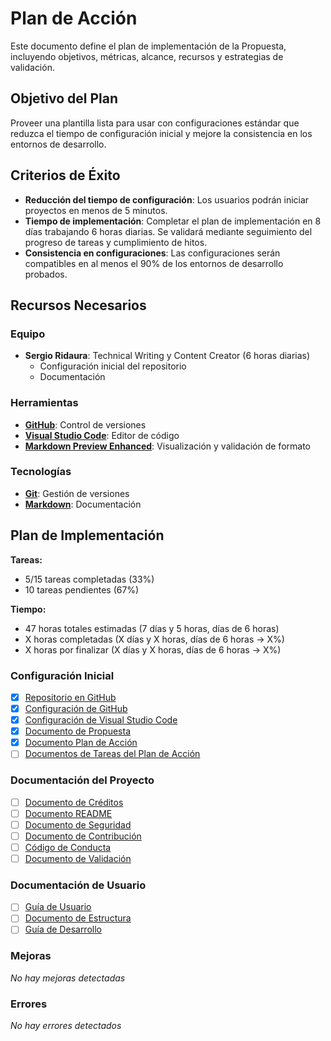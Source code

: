 # Plan de Acción

Este documento define el plan de implementación de la Propuesta, incluyendo objetivos, métricas, alcance, recursos y estrategias de validación.

## Objetivo del Plan

Proveer una plantilla lista para usar con configuraciones estándar que reduzca el tiempo de configuración inicial y mejore la consistencia en los entornos de desarrollo.

## Criterios de Éxito

- **Reducción del tiempo de configuración**: Los usuarios podrán iniciar proyectos en menos de 5 minutos.
- **Tiempo de implementación**: Completar el plan de implementación en 8 días trabajando 6 horas diarias. Se validará mediante seguimiento del progreso de tareas y cumplimiento de hitos.
- **Consistencia en configuraciones**: Las configuraciones serán compatibles en al menos el 90% de los entornos de desarrollo probados.

## Recursos Necesarios

### Equipo

- **Sergio Ridaura**: Technical Writing y Content Creator (6 horas diarias)
  - Configuración inicial del repositorio
  - Documentación

### Herramientas

- **[GitHub](https://github.com)**: Control de versiones
- **[Visual Studio Code](https://code.visualstudio.com)**: Editor de código
- **[Markdown Preview Enhanced](https://marketplace.visualstudio.com/items?itemName=shd101wyy.markdown-preview-enhanced)**: Visualización y validación de formato

### Tecnologías

- **[Git](https://git-scm.com)**: Gestión de versiones
- **[Markdown](https://www.markdownguide.org)**: Documentación

## Plan de Implementación

**Tareas:**

- 5/15 tareas completadas (33%)
- 10 tareas pendientes (67%)

**Tiempo:**

- 47 horas totales estimadas (7 días y 5 horas, días de 6 horas)
- X horas completadas (X días y X horas, días de 6 horas -> X%)
- X horas por finalizar (X días y X horas, días de 6 horas -> X%)

### Configuración Inicial

- [x] [Repositorio en GitHub](tasks/github-repository.md)
- [x] [Configuración de GitHub](tasks/github-configuration.md)
- [x] [Configuración de Visual Studio Code](tasks/vscode-configuration.md)
- [x] [Documento de Propuesta](tasks/proposal-document.md)
- [x] [Documento Plan de Acción](tasks/action-plan-document.md)
- [ ] [Documentos de Tareas del Plan de Acción](tasks/action-plan-tasks.md)

### Documentación del Proyecto

- [ ] [Documento de Créditos](tasks/credits-document.md)
- [ ] [Documento README](tasks/readme-document.md)
- [ ] [Documento de Seguridad](tasks/security-document.md)
- [ ] [Documento de Contribución](tasks/contributing-document.md)
- [ ] [Código de Conducta](tasks/code-of-conduct-document.md)
- [ ] [Documento de Validación](tasks/validation-document.md)

### Documentación de Usuario

- [ ] [Guía de Usuario](tasks/user-guide-document.md)
- [ ] [Documento de Estructura](tasks/structure-document.md)
- [ ] [Guía de Desarrollo](tasks/development-guide-document.md)

### Mejoras

_No hay mejoras detectadas_

### Errores

_No hay errores detectados_
